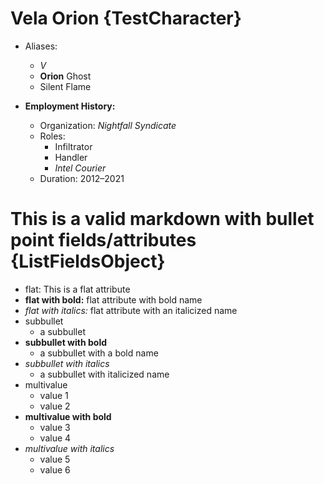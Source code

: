 ﻿# Vela Orion {TestCharacter}

- Aliases:
  - *V*
  - **Orion** Ghost
  - Silent Flame

- **Employment History:**
  - Organization: *Nightfall Syndicate*
  - Roles:
    - Infiltrator
    - Handler
    - *Intel Courier*
  - Duration: 2012–2021


# This is a valid markdown with bullet point fields/attributes {ListFieldsObject}

- flat: This is a flat attribute
- **flat with bold:** flat attribute with bold name
- *flat with italics:* flat attribute with an italicized name
- subbullet
  - a subbullet
- **subbullet with bold**
  - a subbullet with a bold name
- *subbullet with italics*
  - a subbullet with italicized name
- multivalue
  - value 1
  - value 2
- **multivalue with bold**
  - value 3
  - value 4
- *multivalue with italics*
  - value 5
  - value 6
